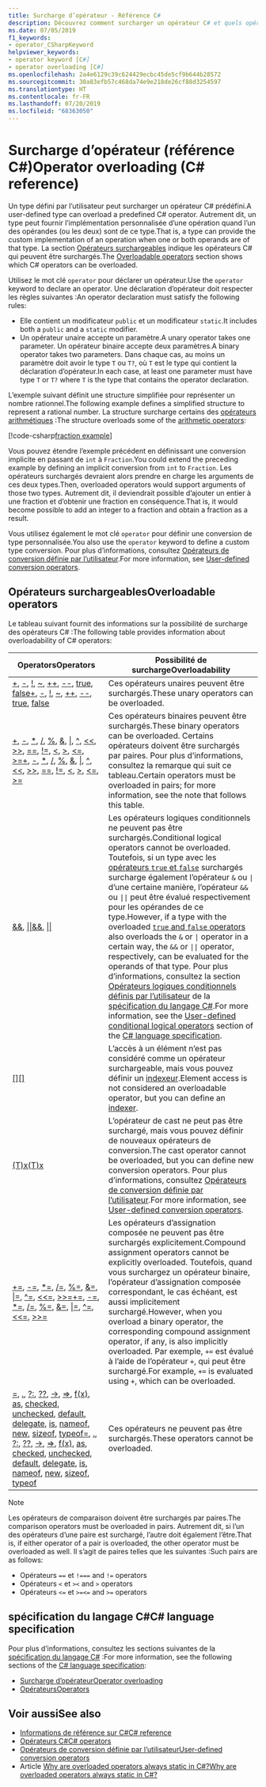 ```yaml
---
title: Surcharge d’opérateur - Référence C#
description: Découvrez comment surcharger un opérateur C# et quels opérateurs C# sont surchargeables.
ms.date: 07/05/2019
f1_keywords:
- operator_CSharpKeyword
helpviewer_keywords:
- operator keyword [C#]
- operator overloading [C#]
ms.openlocfilehash: 2a4e6129c39c624429ecbc45de5cf9b644b28572
ms.sourcegitcommit: 30a83efb57c468da74e9e218de26cf88d3254597
ms.translationtype: HT
ms.contentlocale: fr-FR
ms.lasthandoff: 07/20/2019
ms.locfileid: "68363050"
---
```

# <a name="operator-overloading-c-reference"></a><span data-ttu-id="140b1-103">Surcharge d’opérateur (référence C#)</span><span class="sxs-lookup"><span data-stu-id="140b1-103">Operator overloading (C# reference)</span></span>

<span data-ttu-id="140b1-104">Un type défini par l’utilisateur peut surcharger un opérateur C# prédéfini.</span><span class="sxs-lookup"><span data-stu-id="140b1-104">A user-defined type can overload a predefined C# operator.</span></span> <span data-ttu-id="140b1-105">Autrement dit, un type peut fournir l’implémentation personnalisée d’une opération quand l’un des opérandes (ou les deux) sont de ce type.</span><span class="sxs-lookup"><span data-stu-id="140b1-105">That is, a type can provide the custom implementation of an operation when one or both operands are of that type.</span></span> <span data-ttu-id="140b1-106">La section [Opérateurs surchargeables](#overloadable-operators) indique les opérateurs C# qui peuvent être surchargés.</span><span class="sxs-lookup"><span data-stu-id="140b1-106">The [Overloadable operators](#overloadable-operators) section shows which C# operators can be overloaded.</span></span>

<span data-ttu-id="140b1-107">Utilisez le mot clé `operator` pour déclarer un opérateur.</span><span class="sxs-lookup"><span data-stu-id="140b1-107">Use the `operator` keyword to declare an operator.</span></span> <span data-ttu-id="140b1-108">Une déclaration d’opérateur doit respecter les règles suivantes :</span><span class="sxs-lookup"><span data-stu-id="140b1-108">An operator declaration must satisfy the following rules:</span></span>

- <span data-ttu-id="140b1-109">Elle contient un modificateur `public` et un modificateur `static`.</span><span class="sxs-lookup"><span data-stu-id="140b1-109">It includes both a `public` and a `static` modifier.</span></span>
- <span data-ttu-id="140b1-110">Un opérateur unaire accepte un paramètre.</span><span class="sxs-lookup"><span data-stu-id="140b1-110">A unary operator takes one parameter.</span></span> <span data-ttu-id="140b1-111">Un opérateur binaire accepte deux paramètres.</span><span class="sxs-lookup"><span data-stu-id="140b1-111">A binary operator takes two parameters.</span></span> <span data-ttu-id="140b1-112">Dans chaque cas, au moins un paramètre doit avoir le type `T` ou `T?`, où `T` est le type qui contient la déclaration d’opérateur.</span><span class="sxs-lookup"><span data-stu-id="140b1-112">In each case, at least one parameter must have type `T` or `T?` where `T` is the type that contains the operator declaration.</span></span>

<span data-ttu-id="140b1-113">L’exemple suivant définit une structure simplifiée pour représenter un nombre rationnel.</span><span class="sxs-lookup"><span data-stu-id="140b1-113">The following example defines a simplified structure to represent a rational number.</span></span> <span data-ttu-id="140b1-114">La structure surcharge certains des [opérateurs arithmétiques](arithmetic-operators.md) :</span><span class="sxs-lookup"><span data-stu-id="140b1-114">The structure overloads some of the [arithmetic operators](arithmetic-operators.md):</span></span>

[!code-csharp[fraction example](~/samples/csharp/language-reference/operators/OperatorOverloading.cs)]

<span data-ttu-id="140b1-115">Vous pouvez étendre l’exemple précédent en définissant une conversion implicite en passant de `int` à `Fraction`.</span><span class="sxs-lookup"><span data-stu-id="140b1-115">You could extend the preceding example by defining an implicit conversion from `int` to `Fraction`.</span></span> <span data-ttu-id="140b1-116">Les opérateurs surchargés devraient alors prendre en charge les arguments de ces deux types.</span><span class="sxs-lookup"><span data-stu-id="140b1-116">Then, overloaded operators would support arguments of those two types.</span></span> <span data-ttu-id="140b1-117">Autrement dit, il deviendrait possible d’ajouter un entier à une fraction et d’obtenir une fraction en conséquence.</span><span class="sxs-lookup"><span data-stu-id="140b1-117">That is, it would become possible to add an integer to a fraction and obtain a fraction as a result.</span></span>

<span data-ttu-id="140b1-118">Vous utilisez également le mot clé `operator` pour définir une conversion de type personnalisée.</span><span class="sxs-lookup"><span data-stu-id="140b1-118">You also use the `operator` keyword to define a custom type conversion.</span></span> <span data-ttu-id="140b1-119">Pour plus d’informations, consultez [Opérateurs de conversion définie par l’utilisateur](user-defined-conversion-operators.md).</span><span class="sxs-lookup"><span data-stu-id="140b1-119">For more information, see [User-defined conversion operators](user-defined-conversion-operators.md).</span></span>

## <a name="overloadable-operators"></a><span data-ttu-id="140b1-120">Opérateurs surchargeables</span><span class="sxs-lookup"><span data-stu-id="140b1-120">Overloadable operators</span></span>

<span data-ttu-id="140b1-121">Le tableau suivant fournit des informations sur la possibilité de surcharge des opérateurs C# :</span><span class="sxs-lookup"><span data-stu-id="140b1-121">The following table provides information about overloadability of C# operators:</span></span>

| <span data-ttu-id="140b1-122">Operators</span><span class="sxs-lookup"><span data-stu-id="140b1-122">Operators</span></span> | <span data-ttu-id="140b1-123">Possibilité de surcharge</span><span class="sxs-lookup"><span data-stu-id="140b1-123">Overloadability</span></span> |
| --------- | --------------- |
|<span data-ttu-id="140b1-124">[+](arithmetic-operators.md#unary-plus-and-minus-operators), [-](arithmetic-operators.md#unary-plus-and-minus-operators), [!](boolean-logical-operators.md#logical-negation-operator-), [~](bitwise-and-shift-operators.md#bitwise-complement-operator-), [++](arithmetic-operators.md#increment-operator-), [--](arithmetic-operators.md#decrement-operator---), [true](true-false-operators.md), [false](true-false-operators.md)</span><span class="sxs-lookup"><span data-stu-id="140b1-124">[+](arithmetic-operators.md#unary-plus-and-minus-operators), [-](arithmetic-operators.md#unary-plus-and-minus-operators), [!](boolean-logical-operators.md#logical-negation-operator-), [~](bitwise-and-shift-operators.md#bitwise-complement-operator-), [++](arithmetic-operators.md#increment-operator-), [--](arithmetic-operators.md#decrement-operator---), [true](true-false-operators.md), [false](true-false-operators.md)</span></span>|<span data-ttu-id="140b1-125">Ces opérateurs unaires peuvent être surchargés.</span><span class="sxs-lookup"><span data-stu-id="140b1-125">These unary operators can be overloaded.</span></span>|
|<span data-ttu-id="140b1-126">[+](addition-operator.md), [-](subtraction-operator.md), [\*](arithmetic-operators.md#multiplication-operator-), [/](arithmetic-operators.md#division-operator-), [%](arithmetic-operators.md#remainder-operator-), [&](boolean-logical-operators.md#logical-and-operator-), [&#124;](boolean-logical-operators.md#logical-or-operator-), [^](boolean-logical-operators.md#logical-exclusive-or-operator-), [\<\<](bitwise-and-shift-operators.md#left-shift-operator-), [>>](bitwise-and-shift-operators.md#right-shift-operator-), [==](equality-operators.md#equality-operator-), [!=](equality-operators.md#inequality-operator-), [\<](comparison-operators.md#less-than-operator-), [>](comparison-operators.md#greater-than-operator-), [\<=](comparison-operators.md#less-than-or-equal-operator-), [>=](comparison-operators.md#greater-than-or-equal-operator-)</span><span class="sxs-lookup"><span data-stu-id="140b1-126">[+](addition-operator.md), [-](subtraction-operator.md), [\*](arithmetic-operators.md#multiplication-operator-), [/](arithmetic-operators.md#division-operator-), [%](arithmetic-operators.md#remainder-operator-), [&](boolean-logical-operators.md#logical-and-operator-), [&#124;](boolean-logical-operators.md#logical-or-operator-), [^](boolean-logical-operators.md#logical-exclusive-or-operator-), [\<\<](bitwise-and-shift-operators.md#left-shift-operator-), [>>](bitwise-and-shift-operators.md#right-shift-operator-), [==](equality-operators.md#equality-operator-), [!=](equality-operators.md#inequality-operator-), [\<](comparison-operators.md#less-than-operator-), [>](comparison-operators.md#greater-than-operator-), [\<=](comparison-operators.md#less-than-or-equal-operator-), [>=](comparison-operators.md#greater-than-or-equal-operator-)</span></span>|<span data-ttu-id="140b1-127">Ces opérateurs binaires peuvent être surchargés.</span><span class="sxs-lookup"><span data-stu-id="140b1-127">These binary operators can be overloaded.</span></span> <span data-ttu-id="140b1-128">Certains opérateurs doivent être surchargés par paires. Pour plus d’informations, consultez la remarque qui suit ce tableau.</span><span class="sxs-lookup"><span data-stu-id="140b1-128">Certain operators must be overloaded in pairs; for more information, see the note that follows this table.</span></span>|
|<span data-ttu-id="140b1-129">[&&](boolean-logical-operators.md#conditional-logical-and-operator-), [&#124;&#124;](boolean-logical-operators.md#conditional-logical-or-operator-)</span><span class="sxs-lookup"><span data-stu-id="140b1-129">[&&](boolean-logical-operators.md#conditional-logical-and-operator-), [&#124;&#124;](boolean-logical-operators.md#conditional-logical-or-operator-)</span></span>|<span data-ttu-id="140b1-130">Les opérateurs logiques conditionnels ne peuvent pas être surchargés.</span><span class="sxs-lookup"><span data-stu-id="140b1-130">Conditional logical operators cannot be overloaded.</span></span> <span data-ttu-id="140b1-131">Toutefois, si un type avec les [opérateurs `true` et `false`](true-false-operators.md) surchargés surcharge également l’opérateur `&` ou <code>&#124;</code> d’une certaine manière, l’opérateur `&&` ou <code>&#124;&#124;</code> peut être évalué respectivement pour les opérandes de ce type.</span><span class="sxs-lookup"><span data-stu-id="140b1-131">However, if a type with the overloaded [`true` and `false` operators](true-false-operators.md) also overloads the `&` or <code>&#124;</code> operator in a certain way, the `&&` or <code>&#124;&#124;</code> operator, respectively, can be evaluated for the operands of that type.</span></span> <span data-ttu-id="140b1-132">Pour plus d’informations, consultez la section [Opérateurs logiques conditionnels définis par l’utilisateur](~/_csharplang/spec/expressions.md#user-defined-conditional-logical-operators) de la [spécification du langage C#](~/_csharplang/spec/introduction.md).</span><span class="sxs-lookup"><span data-stu-id="140b1-132">For more information, see the [User-defined conditional logical operators](~/_csharplang/spec/expressions.md#user-defined-conditional-logical-operators) section of the [C# language specification](~/_csharplang/spec/introduction.md).</span></span>|
|[<span data-ttu-id="140b1-133">&#91;&#93;</span><span class="sxs-lookup"><span data-stu-id="140b1-133">&#91;&#93;</span></span>](member-access-operators.md#indexer-operator-)|<span data-ttu-id="140b1-134">L’accès à un élément n’est pas considéré comme un opérateur surchargeable, mais vous pouvez définir un [indexeur](../../programming-guide/indexers/index.md).</span><span class="sxs-lookup"><span data-stu-id="140b1-134">Element access is not considered an overloadable operator, but you can define an [indexer](../../programming-guide/indexers/index.md).</span></span>|
|[<span data-ttu-id="140b1-135">(T)x</span><span class="sxs-lookup"><span data-stu-id="140b1-135">(T)x</span></span>](type-testing-and-conversion-operators.md#cast-operator-)|<span data-ttu-id="140b1-136">L’opérateur de cast ne peut pas être surchargé, mais vous pouvez définir de nouveaux opérateurs de conversion.</span><span class="sxs-lookup"><span data-stu-id="140b1-136">The cast operator cannot be overloaded, but you can define new conversion operators.</span></span> <span data-ttu-id="140b1-137">Pour plus d’informations, consultez [Opérateurs de conversion définie par l’utilisateur](user-defined-conversion-operators.md).</span><span class="sxs-lookup"><span data-stu-id="140b1-137">For more information, see [User-defined conversion operators](user-defined-conversion-operators.md).</span></span>|
|<span data-ttu-id="140b1-138">[+=](arithmetic-operators.md#compound-assignment), [-=](arithmetic-operators.md#compound-assignment), [\*=](arithmetic-operators.md#compound-assignment), [/=](arithmetic-operators.md#compound-assignment), [%=](arithmetic-operators.md#compound-assignment), [&=](boolean-logical-operators.md#compound-assignment), [&#124;=](boolean-logical-operators.md#compound-assignment), [^=](boolean-logical-operators.md#compound-assignment), [\<\<=](bitwise-and-shift-operators.md#compound-assignment), [>>=](bitwise-and-shift-operators.md#compound-assignment)</span><span class="sxs-lookup"><span data-stu-id="140b1-138">[+=](arithmetic-operators.md#compound-assignment), [-=](arithmetic-operators.md#compound-assignment), [\*=](arithmetic-operators.md#compound-assignment), [/=](arithmetic-operators.md#compound-assignment), [%=](arithmetic-operators.md#compound-assignment), [&=](boolean-logical-operators.md#compound-assignment), [&#124;=](boolean-logical-operators.md#compound-assignment), [^=](boolean-logical-operators.md#compound-assignment), [\<\<=](bitwise-and-shift-operators.md#compound-assignment), [>>=](bitwise-and-shift-operators.md#compound-assignment)</span></span>|<span data-ttu-id="140b1-139">Les opérateurs d’assignation composée ne peuvent pas être surchargés explicitement.</span><span class="sxs-lookup"><span data-stu-id="140b1-139">Compound assignment operators cannot be explicitly overloaded.</span></span> <span data-ttu-id="140b1-140">Toutefois, quand vous surchargez un opérateur binaire, l’opérateur d’assignation composée correspondant, le cas échéant, est aussi implicitement surchargé.</span><span class="sxs-lookup"><span data-stu-id="140b1-140">However, when you overload a binary operator, the corresponding compound assignment operator, if any, is also implicitly overloaded.</span></span> <span data-ttu-id="140b1-141">Par exemple, `+=` est évalué à l’aide de l’opérateur `+`, qui peut être surchargé.</span><span class="sxs-lookup"><span data-stu-id="140b1-141">For example, `+=` is evaluated using `+`, which can be overloaded.</span></span>|
|<span data-ttu-id="140b1-142">[=](assignment-operator.md), [.](member-access-operators.md#member-access-operator-), [?:](conditional-operator.md), [??](null-coalescing-operator.md), [->](pointer-related-operators.md#pointer-member-access-operator--), [=>](lambda-operator.md), [f(x)](member-access-operators.md#invocation-operator-), [as](type-testing-and-conversion-operators.md#as-operator), [checked](../keywords/checked.md), [unchecked](../keywords/unchecked.md), [default](../../programming-guide/statements-expressions-operators/default-value-expressions.md), [delegate](delegate-operator.md), [is](type-testing-and-conversion-operators.md#is-operator), [nameof](nameof.md), [new](new-operator.md), [sizeof](../keywords/sizeof.md), [typeof](type-testing-and-conversion-operators.md#typeof-operator)</span><span class="sxs-lookup"><span data-stu-id="140b1-142">[=](assignment-operator.md), [.](member-access-operators.md#member-access-operator-), [?:](conditional-operator.md), [??](null-coalescing-operator.md), [->](pointer-related-operators.md#pointer-member-access-operator--), [=>](lambda-operator.md), [f(x)](member-access-operators.md#invocation-operator-), [as](type-testing-and-conversion-operators.md#as-operator), [checked](../keywords/checked.md), [unchecked](../keywords/unchecked.md), [default](../../programming-guide/statements-expressions-operators/default-value-expressions.md), [delegate](delegate-operator.md), [is](type-testing-and-conversion-operators.md#is-operator), [nameof](nameof.md), [new](new-operator.md), [sizeof](../keywords/sizeof.md), [typeof](type-testing-and-conversion-operators.md#typeof-operator)</span></span>|<span data-ttu-id="140b1-143">Ces opérateurs ne peuvent pas être surchargés.</span><span class="sxs-lookup"><span data-stu-id="140b1-143">These operators cannot be overloaded.</span></span>|

> [!NOTE]
> <span data-ttu-id="140b1-144">Les opérateurs de comparaison doivent être surchargés par paires.</span><span class="sxs-lookup"><span data-stu-id="140b1-144">The comparison operators must be overloaded in pairs.</span></span> <span data-ttu-id="140b1-145">Autrement dit, si l’un des opérateurs d’une paire est surchargé, l’autre doit également l’être.</span><span class="sxs-lookup"><span data-stu-id="140b1-145">That is, if either operator of a pair is overloaded, the other operator must be overloaded as well.</span></span> <span data-ttu-id="140b1-146">Il s’agit de paires telles que les suivantes :</span><span class="sxs-lookup"><span data-stu-id="140b1-146">Such pairs are as follows:</span></span>
>
> - <span data-ttu-id="140b1-147">Opérateurs `==` et `!=`</span><span class="sxs-lookup"><span data-stu-id="140b1-147">`==` and `!=` operators</span></span>
> - <span data-ttu-id="140b1-148">Opérateurs `<` et `>`</span><span class="sxs-lookup"><span data-stu-id="140b1-148">`<` and `>` operators</span></span>
> - <span data-ttu-id="140b1-149">Opérateurs `<=` et `>=`</span><span class="sxs-lookup"><span data-stu-id="140b1-149">`<=` and `>=` operators</span></span>

## <a name="c-language-specification"></a><span data-ttu-id="140b1-150">spécification du langage C#</span><span class="sxs-lookup"><span data-stu-id="140b1-150">C# language specification</span></span>

<span data-ttu-id="140b1-151">Pour plus d’informations, consultez les sections suivantes de la [spécification du langage C#](~/_csharplang/spec/introduction.md) :</span><span class="sxs-lookup"><span data-stu-id="140b1-151">For more information, see the following sections of the [C# language specification](~/_csharplang/spec/introduction.md):</span></span>

- [<span data-ttu-id="140b1-152">Surcharge d’opérateur</span><span class="sxs-lookup"><span data-stu-id="140b1-152">Operator overloading</span></span>](~/_csharplang/spec/expressions.md#operator-overloading)
- [<span data-ttu-id="140b1-153">Opérateurs</span><span class="sxs-lookup"><span data-stu-id="140b1-153">Operators</span></span>](~/_csharplang/spec/classes.md#operators)

## <a name="see-also"></a><span data-ttu-id="140b1-154">Voir aussi</span><span class="sxs-lookup"><span data-stu-id="140b1-154">See also</span></span>

- [<span data-ttu-id="140b1-155">Informations de référence sur C#</span><span class="sxs-lookup"><span data-stu-id="140b1-155">C# reference</span></span>](../index.md)
- [<span data-ttu-id="140b1-156">Opérateurs C#</span><span class="sxs-lookup"><span data-stu-id="140b1-156">C# operators</span></span>](index.md)
- [<span data-ttu-id="140b1-157">Opérateurs de conversion définie par l’utilisateur</span><span class="sxs-lookup"><span data-stu-id="140b1-157">User-defined conversion operators</span></span>](user-defined-conversion-operators.md)
- <span data-ttu-id="140b1-158">Article [Why are overloaded operators always static in C#?](https://blogs.msdn.microsoft.com/ericlippert/2007/05/14/why-are-overloaded-operators-always-static-in-c/)</span><span class="sxs-lookup"><span data-stu-id="140b1-158">[Why are overloaded operators always static in C#?](https://blogs.msdn.microsoft.com/ericlippert/2007/05/14/why-are-overloaded-operators-always-static-in-c/)</span></span>
